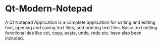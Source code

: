 # Qt-Modern-Notepad
A Qt Notepad Application is a complete application for writing and editing text, opening and saving text files, and printing text files. Basic text editing functionalities like cut, copy, paste, undo, redo etc. have also been included.


